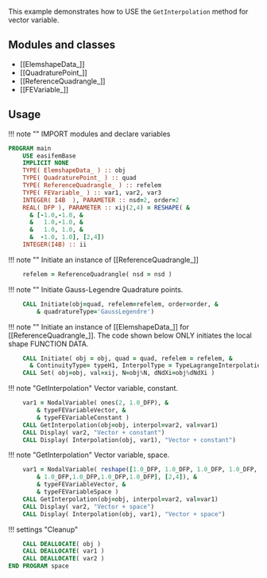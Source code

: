 This example demonstrates how to USE the `GetInterpolation` method for vector variable.

## Modules and classes

- [[ElemshapeData_]]
- [[QuadraturePoint_]]
- [[ReferenceQuadrangle_]]
- [[FEVariable_]]

## Usage

!!! note ""
    IMPORT modules and declare variables

``` fortran
PROGRAM main
    USE easifemBase
    IMPLICIT NONE
    TYPE( ElemshapeData_ ) :: obj
    TYPE( QuadraturePoint_ ) :: quad
    TYPE( ReferenceQuadrangle_ ) :: refelem
    TYPE( FEVariable_ ) :: var1, var2, var3
    INTEGER( I4B  ), PARAMETER :: nsd=2, order=2
    REAL( DFP ), PARAMETER :: xij(2,4) = RESHAPE( &
      & [-1.0,-1.0, &
      &   1.0,-1.0, &
      &   1.0, 1.0, &
      &  -1.0, 1.0], [2,4])
    INTEGER(I4B) :: ii
```

!!! note ""
    Initiate an instance of [[ReferenceQuadrangle_]]

```fortran
    refelem = ReferenceQuadrangle( nsd = nsd )
```

!!! note ""
    Initiate Gauss-Legendre Quadrature points.

```fortran
    CALL Initiate(obj=quad, refelem=refelem, order=order, &
        & quadratureType='GaussLegendre')
```

!!! note ""
    Initiate an instance of [[ElemshapeData_]] for [[ReferenceQuadrangle_]]. The code shown below ONLY initiates the local shape FUNCTION DATA.

```fortran
    CALL Initiate( obj = obj, quad = quad, refelem = refelem, &
      & ContinuityType= typeH1, InterpolType = TypeLagrangeInterpolation )
    CALL Set( obj=obj, val=xij, N=obj%N, dNdXi=obj%dNdXi )
```

!!! note "GetInterpolation"
    Vector variable, constant.

```fortran
    var1 = NodalVariable( ones(2, 1.0_DFP), &
        & typeFEVariableVector, &
        & typeFEVariableConstant )
    CALL GetInterpolation(obj=obj, interpol=var2, val=var1)
    CALL Display( var2, "Vector + constant")
    CALL Display( Interpolation(obj, var1), "Vector + constant")
```

!!! note "GetInterpolation"
    Vector variable, space.

```fortran
    var1 = NodalVariable( reshape([1.0_DFP, 1.0_DFP, 1.0_DFP, 1.0_DFP, &
        & 1.0_DFP,1.0_DFP,1.0_DFP,1.0_DFP], [2,4]), &
        & typeFEVariableVector, &
        & typeFEVariableSpace )
    CALL GetInterpolation(obj=obj, interpol=var2, val=var1)
    CALL Display( var2, "Vector + space")
    CALL Display( Interpolation(obj, var1), "Vector + space")
```

!!! settings "Cleanup"

```fortran
    CALL DEALLOCATE( obj )
    CALL DEALLOCATE( var1 )
    CALL DEALLOCATE( var2 )
END PROGRAM space
```
